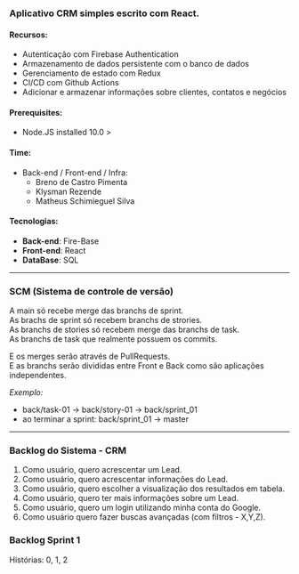 ### Aplicativo CRM simples escrito com React.

#### Recursos:
- Autenticação com Firebase Authentication
- Armazenamento de dados persistente com o banco de dados
- Gerenciamento de estado com Redux
- CI/CD com Github Actions
- Adicionar e armazenar informações sobre clientes, contatos e negócios

#### Prerequisites:
- Node.JS installed 10.0 >

#### Time:
* Back-end / Front-end / Infra:
    * Breno de Castro Pimenta
    * Klysman Rezende
    * Matheus Schimieguel Silva


#### Tecnologias:
* **Back-end**: Fire-Base
* **Front-end**: React
* **DataBase**: SQL


---
### SCM (Sistema de controle de versão)
A main só recebe merge das branchs de sprint.<br>
As brachs de sprint só recebem branchs de strories.<br>
As branchs de stories só recebem merge das branchs de task.<br>
As branchs de task que realmente possuem os commits. <br>

E os merges serão através de PullRequests.<br>
E as branchs serão divididas entre Front e Back como são aplicações independentes.

*Exemplo:*
- back/task-01 -> back/story-01 -> back/sprint_01
- ao terminar a sprint: back/sprint_01 -> master

---


### Backlog do Sistema - CRM

1. Como usuário, quero acrescentar um Lead.
2. Como usuário, quero acrescentar informações do Lead.
3. Como usuário, quero escolher a visualização dos resultados em tabela.
4. Como usuário, quero ter mais informações sobre um Lead.
5. Como usuário, quero um login utilizando minha conta do Google.
6. Como usuário quero fazer buscas avançadas (com filtros - X,Y,Z).

### Backlog Sprint 1

Histórias: 0, 1, 2
